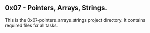 ## 0x07 - Pointers, Arrays, Strings.
This is the 0x07-pointers_arrays_strings project directory. It contains required files for all tasks.
